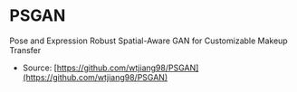 # PSGAN
Pose and Expression Robust Spatial-Aware GAN for Customizable Makeup Transfer
- Source: [https://github.com/wtjiang98/PSGAN](https://github.com/wtjiang98/PSGAN)